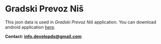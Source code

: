 # Gradski Prevoz Niš

This json data is used in _Gradski Prevoz Niš_ application.
You can download android application [here](https://play.google.com/store/apps/details?id=com.gradskiprevoznis).

**Contact: info.developds@gmail.com**
